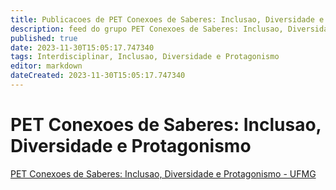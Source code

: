 ```yaml
---
title: Publicacoes de PET Conexoes de Saberes: Inclusao, Diversidade e Protagonismo - UFMG 
description: feed do grupo PET Conexoes de Saberes: Inclusao, Diversidade e Protagonismo - UFMG
published: true
date: 2023-11-30T15:05:17.747340
tags: Interdisciplinar, Inclusao, Diversidade e Protagonismo
editor: markdown
dateCreated: 2023-11-30T15:05:17.747340
---
```


# PET Conexoes de Saberes: Inclusao, Diversidade e Protagonismo
[PET Conexoes de Saberes: Inclusao, Diversidade e Protagonismo - UFMG](/grupo/270PETConexoesdeSaberesInclusaoDiversidadeeProtagonismoUFMG)